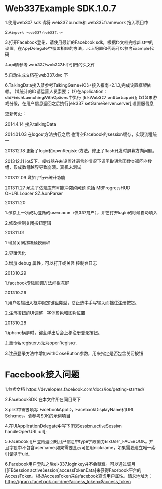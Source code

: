 Web337Example SDK.1.0.7
==============

1.使用web337 sdk 请将 web337.bundle和 web337.framework 拖入项目中

2.```#import <web337/web337.h>```

3.打开Facebook登录，请使用最新的Facebook sdk，根据fb文档完成plist中的设置，在AppDelegate中覆盖相应的方法。以上配置和代码可以参考Example代码

4.api请参考 web337/web337.h中引用的头文件

5.自动生成文档在web337.doc 下

6.TalkingData接入请参考TalkingGame+iOS+接入指南+2.1.0,完成设置框架依赖。
	(1)统计的ID请运营人员索要；
	(2)在application：didFinishLaunchingWithOptions中执行
	[ElxWeb337 onStart:appid];
	(3)如果游戏分服，在用户信息返回之后执行[elx337 setGameServer:server];设置服信息
	

更新历史：

2014.4.14
接入talkingData

2014.01.03
在logout方法执行之后 也清空Facebook的session缓存，实现流程统一

2013.12.18
更新了login和openRegister方法，修正了flash开发时屏幕方向问题。

2013.12.11
ios5下，模拟器在未设置过语言的情况下调用取语言函数会返回空数组，形成数组越界导致崩溃。真机未测试

2013.12.09
增加了行云统计功能

2013.11.27
解决了依赖库有可能冲突的问题
包括
MBProgressHUD
OHURLLoader
SZJsonParser

2013.11.20

1.保存上一次成功登陆的username（仅337用户），并在打开login的时候自动填入

2.修改控制关闭按钮逻辑

2013.11.01

1.增加关闭按钮触摸面积

2.界面优化

3.增加 debug 属性，可以打开或关闭 控制台日志


2013.10.29

1.facebook登陆回调方法间歇冻屏


2013.10.28

1.用户名输出入框中限定键盘类型，防止选中手写输入而挡住注册按钮。

2.注册按钮的UI调整，字体颜色和图片位置


2013.10.28

1.iphone横屏时，键盘弹出后会上移注册登录按钮。

2.重命名register方法为openRegister.

3.注册登录方法中增加withCloseButton参数，用来指定是否包含关闭按钮


Facebook接入问题
=======

1.参考文档 https://developers.facebook.com/docs/ios/getting-started/

2.FacebookSDK 在本文件所在同目录下 

3.plist中需要填写 FacebookAppID，FacebookDisplayName和URL Schemes。请参考SDK的示例项目

4.在UIApplicationDelegate中写下[FBSession.activeSession handleOpenURL:url];

5.Facebook用户登陆返回的用户信息中type字段值为ElxUser_FACEBOOK。并且字段中不包含username.如果需要显示可使用nickname，如果需要建立唯一索引请基于uid。

6.Facebook用户登陆之后elx337.loginkey并不会赋值。可以通过调用[[FBSession activeSession]accessTokenData]来获得Facebook平台的AccessToken。根据AccessToken来向facebook查询用户属性。请求地址为：https://graph.facebook.com/me?access_token=$access_token

